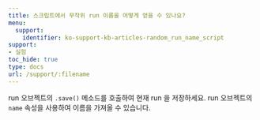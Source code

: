```yaml
---
title: 스크립트에서 무작위 run 이름을 어떻게 얻을 수 있나요?
menu:
  support:
    identifier: ko-support-kb-articles-random_run_name_script
support:
- 실험
toc_hide: true
type: docs
url: /support/:filename
---
```


run 오브젝트의 `.save()` 메소드를 호출하여 현재 run 을 저장하세요. run 오브젝트의 `name` 속성을 사용하여 이름을 가져올 수 있습니다.